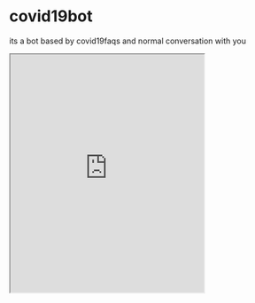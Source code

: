 # covid19bot
its a bot based by covid19faqs and normal conversation with you 
<iframe width="350" height="430" allow="microphone;" src="https://console.dialogflow.com/api-client/demo/embedded/a7d6797c-f9df-463d-ac41-e9cea2f0054c"></iframe>
